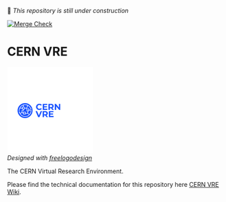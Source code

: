 :construction: *This repository is still under construction*

[![Merge Check](https://github.com/cern-vre/cern-vre/actions/workflows/merge-check.yml/badge.svg)](https://github.com/cern-vre/cern-vre/actions/workflows/merge-check.yml)

# CERN VRE

![](cern-vre-logo.png)  
*Designed with [freelogodesign](https://www.freelogodesign.org/)*

The CERN Virtual Research Environment.

Please find the technical documentation for this repository here [CERN VRE Wiki](https://github.com/cern-vre/cern-vre/wiki).
